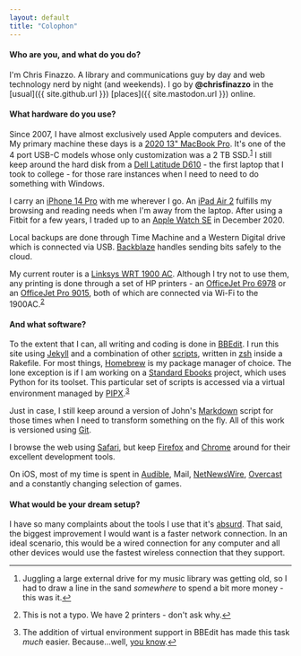 ```yaml
---
layout: default
title: "Colophon"
---
```


#### Who are you, and what do you do?

I'm Chris Finazzo. A library and communications guy by day and web technology nerd by night (and weekends). I go by **@chrisfinazzo** in the [usual]({{ site.github.url }}) [places]({{ site.mastodon.url }}) online.

#### What hardware do you use?

Since 2007, I have almost exclusively used Apple computers and devices. My primary machine these days is a [2020 13" MacBook Pro][]. It's one of the 4 port USB-C models whose only customization was a 2 TB SSD.<sup id="fn1-colophon"><a href="#fn1-colophon">1</a></sup> I still keep around the hard disk from a [Dell Latitude D610][] - the first laptop that I took to college - for those rare instances when I need to need to do something with Windows.

[2020 13" MacBook Pro]: http://en.wikipedia.org/wiki/MacBook_Pro#3rd_generation_.28Retina.29

[Dell Latitude D610]: http://en.wikipedia.org/wiki/Dell_Latitude#Latitude_D610

I carry an [iPhone 14 Pro][] with me wherever I go. An [iPad Air 2][] fulfills my browsing and reading needs when I'm away from the laptop. After using a Fitbit for a few years, I traded up to an [Apple Watch SE][] in December 2020.

[iPhone 14 Pro]: https://en.wikipedia.org/wiki/IPhone_14_Pro

[iPad Air 2]: http://www.apple.com/ipad-air-2/

[Apple Watch SE]: https://www.apple.com/apple-watch-se/

Local backups are done through Time Machine and a Western Digital drive which is connected via USB. [Backblaze][] handles sending bits safely to the cloud.

My current router is a [Linksys WRT 1900 AC][]. Although I try not to use them, any printing is done through a set of HP printers - an [OfficeJet Pro 6978][] or an [OfficeJet Pro 9015][], both of which are connected via Wi-Fi to the 1900AC.<sup id="fn2-colophon"><a href="#fn2-colophon">2</a></sup>

[Backblaze]: https://www.backblaze.com

[Linksys WRT 1900 AC]: https://www.linksys.com/us/p/P-WRT1900AC/

[OfficeJet Pro 6978]: https://www.hp.com/us-en/shop/pdp/hp-officejet-pro-6978-all-in-one-printer

[OfficeJet Pro 9015]: https://www.hp.com/us-en/shop/pdp/hp-officejet-pro-9015-all-in-one-printer

#### And what software?

To the extent that I can, all writing and coding is done in [BBEdit][]. I run this site using [Jekyll][] and a combination of other [scripts][], written in [zsh][] inside a Rakefile. For most things, [Homebrew][] is my package manager of choice. The lone exception is if I am working on a [Standard Ebooks][] project, which uses Python for its toolset. This particular set of scripts is accessed via a virtual environment managed by [PIPX][].<sup id="fn3-colophon"><a href="#fn3-colophon">3</a></sup>

Just in case, I still keep around a version of John's [Markdown][] script for those times when I need to transform something on the fly. All of this work is versioned using [Git][].

[BBEdit]: http://www.barebones.com/products/bbedit/

[Jekyll]: http://jekyllrb.com

[scripts]: https://github.com/chrisfinazzo/jekyll-scripts

[zsh]: http://zsh.sourceforge.net

[Homebrew]: http://brew.sh

[Standard Ebooks]: https://standardebooks.org

[PIPX]: https://github.com/pypa/pipx

[Markdown]: http://daringfireball.net/projects/downloads/Markdown_1.0.1.zip

[Git]: http://git-scm.com

I browse the web using [Safari][], but keep [Firefox][] and [Chrome][] around for their excellent development tools.

[Safari]: https://www.apple.com/safari/

[Firefox]: https://www.mozilla.org/en-US/firefox/new/

[Chrome]: https://www.google.com/intl/en/chrome/browser/

On iOS, most of my time is spent in [Audible][], Mail, [NetNewsWire][], [Overcast][] and a constantly changing selection of games.

[Audible]: https://www.audible.com

[NetNewsWire]: https://netnewswire.com

[Overcast]: https://overcast.fm

#### What would be your dream setup?

I have so many complaints about the tools I use that it's [absurd][]. That said, the biggest improvement I would want is a faster network connection. In an ideal scenario, this would be a wired connection for any computer and all other devices would use the fastest wireless connection that they support.

[absurd]: http://arstechnica.com/staff/2009/05/hypercritical/

<hr />

<div class="footnotes">
  <ol>
    <li id="fn1-colophon">
      <p>Juggling a large external drive for my music library was getting old, so I had to draw a line in the sand <i>somewhere</i> to spend a bit more money - this was it.<a href="#fn1-colophon" class="footnoteBackLink" title="Jump back to footnote 1 in the text.">↩</a></p>
    </li>
    <li id="fn2-colophon">
      <p>This is not a typo. We have 2 printers - don't ask why.<a href="#fn2-colophon" class="footnoteBackLink" title="Jump back to footnote 2 in the text.">↩</a></p>
    </li>
    <li id="fn3-colophon">
      <p>The addition of virtual environment support in BBEdit has made this task <i>much</i> easier. Because...well, <a href="https://xkcd.com/1987/">you know</a>.<a href="#fn3-colophon" class="footnoteBackLink" title="Jump back to footnote 3 in the text.">↩</a></p>
    </li>
  </ol>
</div>
